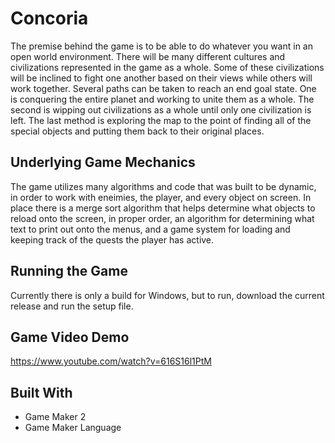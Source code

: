 # Concoria
The premise behind the game is to be able to do whatever you want in an open world environment.  There will be many different cultures and civilizations represented in the game as a whole.  Some of these civilizations will be inclined to fight one another based on their views while others will work together.  Several paths can be taken to reach an end goal state.  One is conquering the entire planet and working to unite them as a whole. The second is wipping out civilizations as a whole until only one civilization is left.  The last method is exploring the map to the point of finding all of the special objects and putting them back to their original places. 

## Underlying Game Mechanics
The game utilizes many algorithms and code that was built to be dynamic, in order to work with eneimies, the player, and every object on screen.  In place there is a merge sort algorithm that helps determine what objects to reload onto the screen, in proper order, an algorithm for determining what text to print out onto the menus, and a game system for loading and keeping track of the quests the player has active.

## Running the Game
Currently there is only a build for Windows, but to run, download the current release and run the setup file.

## Game Video Demo
https://www.youtube.com/watch?v=616S16l1PtM

## Built With
* Game Maker 2 
* Game Maker Language


